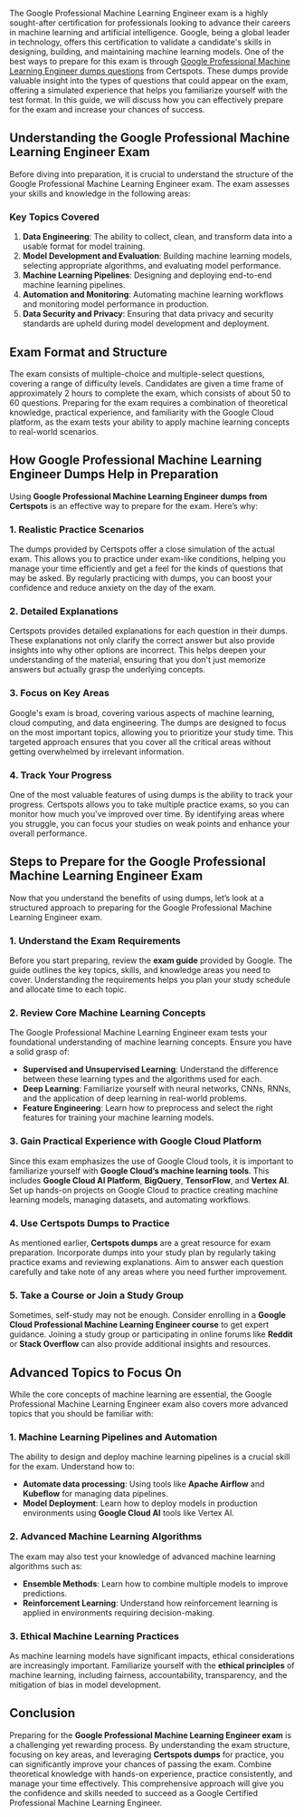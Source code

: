 <p>The Google Professional Machine Learning Engineer exam is a highly sought-after certification for professionals looking to advance their careers in machine learning and artificial intelligence. Google, being a global leader in technology, offers this certification to validate a candidate's skills in designing, building, and maintaining machine learning models. One of the best ways to prepare for this exam is through <a href="https://www.certspots.com/exam/professional-machine-learning-engineer/">Google Professional Machine Learning Engineer dumps questions</a> from Certspots. These dumps provide valuable insight into the types of questions that could appear on the exam, offering a simulated experience that helps you familiarize yourself with the test format. In this guide, we will discuss how you can effectively prepare for the exam and increase your chances of success.</p>
<h2><strong>Understanding the Google Professional Machine Learning Engineer Exam</strong></h2>
<p>Before diving into preparation, it is crucial to understand the structure of the Google Professional Machine Learning Engineer exam. The exam assesses your skills and knowledge in the following areas:</p>
<h3><strong>Key Topics Covered</strong></h3>
<ol>
	<li><strong>Data Engineering</strong>: The ability to collect, clean, and transform data into a usable format for model training.</li>
	<li><strong>Model Development and Evaluation</strong>: Building machine learning models, selecting appropriate algorithms, and evaluating model performance.</li>
	<li><strong>Machine Learning Pipelines</strong>: Designing and deploying end-to-end machine learning pipelines.</li>
	<li><strong>Automation and Monitoring</strong>: Automating machine learning workflows and monitoring model performance in production.</li>
	<li><strong>Data Security and Privacy</strong>: Ensuring that data privacy and security standards are upheld during model development and deployment.</li>
</ol>
<h2><strong>Exam Format and Structure</strong></h2>
<p>The exam consists of multiple-choice and multiple-select questions, covering a range of difficulty levels. Candidates are given a time frame of approximately 2 hours to complete the exam, which consists of about 50 to 60 questions. Preparing for the exam requires a combination of theoretical knowledge, practical experience, and familiarity with the Google Cloud platform, as the exam tests your ability to apply machine learning concepts to real-world scenarios.</p>
<h2><strong>How Google Professional Machine Learning Engineer Dumps Help in Preparation</strong></h2>
<p>Using <strong>Google Professional Machine Learning Engineer dumps from Certspots</strong> is an effective way to prepare for the exam. Here’s why:</p>
<h3><strong>1. Realistic Practice Scenarios</strong></h3>
<p>The dumps provided by Certspots offer a close simulation of the actual exam. This allows you to practice under exam-like conditions, helping you manage your time efficiently and get a feel for the kinds of questions that may be asked. By regularly practicing with dumps, you can boost your confidence and reduce anxiety on the day of the exam.</p>
<h3><strong>2. Detailed Explanations</strong></h3>
<p>Certspots provides detailed explanations for each question in their dumps. These explanations not only clarify the correct answer but also provide insights into why other options are incorrect. This helps deepen your understanding of the material, ensuring that you don't just memorize answers but actually grasp the underlying concepts.</p>
<h3><strong>3. Focus on Key Areas</strong></h3>
<p>Google's exam is broad, covering various aspects of machine learning, cloud computing, and data engineering. The dumps are designed to focus on the most important topics, allowing you to prioritize your study time. This targeted approach ensures that you cover all the critical areas without getting overwhelmed by irrelevant information.</p>
<h3><strong>4. Track Your Progress</strong></h3>
<p>One of the most valuable features of using dumps is the ability to track your progress. Certspots allows you to take multiple practice exams, so you can monitor how much you've improved over time. By identifying areas where you struggle, you can focus your studies on weak points and enhance your overall performance.</p>
<h2><strong>Steps to Prepare for the Google Professional Machine Learning Engineer Exam</strong></h2>
<p>Now that you understand the benefits of using dumps, let’s look at a structured approach to preparing for the Google Professional Machine Learning Engineer exam.</p>
<h3><strong>1. Understand the Exam Requirements</strong></h3>
<p>Before you start preparing, review the <strong>exam guide</strong> provided by Google. The guide outlines the key topics, skills, and knowledge areas you need to cover. Understanding the requirements helps you plan your study schedule and allocate time to each topic.</p>
<h3><strong>2. Review Core Machine Learning Concepts</strong></h3>
<p>The Google Professional Machine Learning Engineer exam tests your foundational understanding of machine learning concepts. Ensure you have a solid grasp of:</p>
<ul>
	<li><strong>Supervised and Unsupervised Learning</strong>: Understand the difference between these learning types and the algorithms used for each.</li>
	<li><strong>Deep Learning</strong>: Familiarize yourself with neural networks, CNNs, RNNs, and the application of deep learning in real-world problems.</li>
	<li><strong>Feature Engineering</strong>: Learn how to preprocess and select the right features for training your machine learning models.</li>
</ul>
<h3><strong>3. Gain Practical Experience with Google Cloud Platform</strong></h3>
<p>Since this exam emphasizes the use of Google Cloud tools, it is important to familiarize yourself with <strong>Google Cloud’s machine learning tools</strong>. This includes <strong>Google Cloud AI Platform</strong>, <strong>BigQuery</strong>, <strong>TensorFlow</strong>, and <strong>Vertex AI</strong>. Set up hands-on projects on Google Cloud to practice creating machine learning models, managing datasets, and automating workflows.</p>
<h3><strong>4. Use Certspots Dumps to Practice</strong></h3>
<p>As mentioned earlier, <strong>Certspots dumps</strong> are a great resource for exam preparation. Incorporate dumps into your study plan by regularly taking practice exams and reviewing explanations. Aim to answer each question carefully and take note of any areas where you need further improvement.</p>
<h3><strong>5. Take a Course or Join a Study Group</strong></h3>
<p>Sometimes, self-study may not be enough. Consider enrolling in a <strong>Google Cloud Professional Machine Learning Engineer course</strong> to get expert guidance. Joining a study group or participating in online forums like <strong>Reddit</strong> or <strong>Stack Overflow</strong> can also provide additional insights and resources.</p>
<h2><strong>Advanced Topics to Focus On</strong></h2>
<p>While the core concepts of machine learning are essential, the Google Professional Machine Learning Engineer exam also covers more advanced topics that you should be familiar with:</p>
<h3><strong>1. Machine Learning Pipelines and Automation</strong></h3>
<p>The ability to design and deploy machine learning pipelines is a crucial skill for the exam. Understand how to:</p>
<ul>
	<li><strong>Automate data processing</strong>: Using tools like <strong>Apache Airflow</strong> and <strong>Kubeflow</strong> for managing data pipelines.</li>
	<li><strong>Model Deployment</strong>: Learn how to deploy models in production environments using <strong>Google Cloud AI</strong> tools like Vertex AI.</li>
</ul>
<h3><strong>2. Advanced Machine Learning Algorithms</strong></h3>
<p>The exam may also test your knowledge of advanced machine learning algorithms such as:</p>
<ul>
	<li><strong>Ensemble Methods</strong>: Learn how to combine multiple models to improve predictions.</li>
	<li><strong>Reinforcement Learning</strong>: Understand how reinforcement learning is applied in environments requiring decision-making.</li>
</ul>
<h3><strong>3. Ethical Machine Learning Practices</strong></h3>
<p>As machine learning models have significant impacts, ethical considerations are increasingly important. Familiarize yourself with the <strong>ethical principles</strong> of machine learning, including fairness, accountability, transparency, and the mitigation of bias in model development.</p>
<h2><strong>Conclusion</strong></h2>
<p>Preparing for the <strong>Google Professional Machine Learning Engineer exam</strong> is a challenging yet rewarding process. By understanding the exam structure, focusing on key areas, and leveraging <strong>Certspots dumps</strong> for practice, you can significantly improve your chances of passing the exam. Combine theoretical knowledge with hands-on experience, practice consistently, and manage your time effectively. This comprehensive approach will give you the confidence and skills needed to succeed as a Google Certified Professional Machine Learning Engineer.</p>
<p><!-- notionvc: 3ec3aeb3-2308-4de4-bbff-44f404d7bfde --></p>
